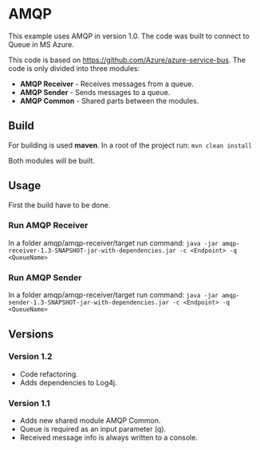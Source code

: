 # AMQP

This example uses AMQP in version 1.0. The code was built to connect to Queue in MS Azure.

This code is based on https://github.com/Azure/azure-service-bus. The 
code is only divided into three modules:
* **AMQP Receiver** - Receives messages from a queue.
* **AMQP Sender** - Sends messages to a queue.
* **AMQP Common** - Shared parts between the modules.

## Build
For building is used **maven**. In a root of the project run:
`mvn clean install`

Both modules will be built.

## Usage
First the build have to be done.
### Run AMQP Receiver
In a folder amqp/amqp-receiver/target run command:
`java -jar amqp-receiver-1.3-SNAPSHOT-jar-with-dependencies.jar -c <Endpoint> -q <QueueName>`
### Run AMQP Sender
In a folder amqp/amqp-receiver/target run command:
`java -jar amqp-sender-1.3-SNAPSHOT-jar-with-dependencies.jar -c <Endpoint> -q <QueueName>`

## Versions

### Version 1.2
* Code refactoring.
* Adds dependencies to Log4j.

### Version 1.1
* Adds new shared module AMQP Common.
* Queue is required as an input parameter (q).
* Received message info is always written to a console.